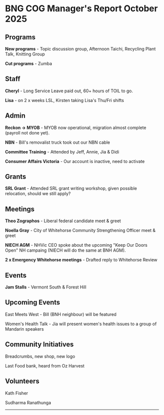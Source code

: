 # BNG COG Manager's Report October 2025

## Programs
**New programs** - Topic discussion group, Afternoon Taichi, Recycling Plant Talk, Knitting Group

**Cut programs** - Zumba

## Staff
**Cheryl** - Long Service Leave paid out, 60+ hours of TOIL to go.

**Lisa** - on 2 x weeks LSL, Kirsten taking Lisa's Thu/Fri shifts

## Admin
**Reckon -> MYOB** - MYOB now operational, migration almost complete (payroll not done yet).

**NBN** - Bill's removalist truck took out our NBN cable

**Committee Training** - Attended by Jeff, Annie, Jia & Didi

**Consumer Affairs Victoria** - Our account is inactive, need to activate

## Grants
**SRL Grant** - Attended SRL grant writing workshop, given possible relocation, should we still apply?

## Meetings
**Theo Zographos** - Liberal federal candidate meet & greet

**Noella Gray** - City of Whitehorse Community Strengthening Officer meet & greet

**NIECH AGM** - NHVic CEO spoke about the upcoming "Keep Our Doors Open" NH campaing (NIECH will do the same at BNH AGM). 

**2 x Emergency Whitehorse meetings** - Drafted reply to Whitehorse Review

## Events
**Jam Stalls** - Vermont South & Forest Hill

## Upcoming Events
East Meets West - Bill (BNH neighbour) will be featured

Women's Health Talk - Jia will present women's health issues to a group of Mandarin speakers

## Community Initiatives
Breadcrumbs, new shop, new logo

Last Food bank, heard from Oz Harvest

## Volunteers
Kath Fisher

Sudharma Ranathunga

---
